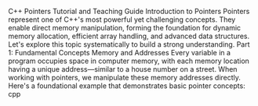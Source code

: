 C++ Pointers Tutorial and Teaching Guide
Introduction to Pointers
Pointers represent one of C++'s most powerful yet challenging concepts. They enable direct memory manipulation, forming the foundation for dynamic memory allocation, efficient array handling, and advanced data structures. Let's explore this topic systematically to build a strong understanding.
Part 1: Fundamental Concepts
Memory and Addresses
Every variable in a program occupies space in computer memory, with each memory location having a unique address—similar to a house number on a street. When working with pointers, we manipulate these memory addresses directly.
Here's a foundational example that demonstrates basic pointer concepts:
cpp